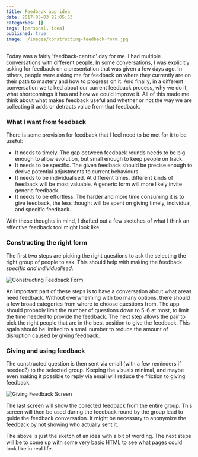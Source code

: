 ```yaml
---
title: Feedback app idea
date: 2017-03-03 22:05:53
categories: []
tags: [personal, idea]
published: true
image:  /images/constructing-feedback-form.jpg
---
```


Today was a fairly 'feedback-centric' day for me. I had multiple conversations with different people. In some conversations, I was explicitly asking for feedback on a presentation that was given a few days ago. In others, people were asking me for feedback on where they currently are on their path to mastery and how to progress on it. And finally, in a different conversation we talked about our current feedback process, why we do it, what shortcomings it has and how we could improve it. All of this made me think about what makes feedback useful and whether or not the way we are collecting it adds or detracts value from that feedback.

### What I want from feedback

There is some provision for feedback that I feel need to be met for it to be useful:

- It needs to timely. The gap between feedback rounds needs to be big enough to allow evolution, but small enough to keep people on track.
- It needs to be specific. The given feedback should be precise enough to derive potential adjustments to current behaviours.
- It needs to be individualised. At different times, different kinds of feedback will be most valuable. A generic form will more likely invite generic feedback.
- It needs to be effortless. The harder and more time consuming it is to give feedback, the less thought will be spent on giving timely, individual, and specific feedback.



With these thoughts in mind, I drafted out a few sketches of what I think an effective feedback tool might look like.



### Constructing the right form

The first two steps are picking the right questions to ask the selecting the right group of people to ask. This should help with making the feedback _specific and individualised_.



![Constructing Feedback Form](/images/constructing-feedback-form.jpg)



An important part of these steps is to have a conversation about what areas need feedback. Without overwhelming with too many options, there should a few broad categories from where to choose questions from. The app should probably limit the number of questions down to 5-6 at most, to limit the time needed to provide the feedback. The next step allows the pair to pick the right people that are in the best position to give the feedback. This again should be limited to a small number to reduce the amount of disruption caused by giving feedback.



### Giving and using feedback

The constructed question is then sent via email (with a few reminders if needed?) to the selected group. Keeping the visuals minimal, and maybe even making it possible to reply via email will reduce the friction to giving feedback.

![Giving Feedback Screen](/images/giving-feedback-screen.jpg)



The last screen will show the collected feedback from the entire group. This screen will then be used during the feedback round by the group lead to guide the feedback conversation. It might be necessary to anonymize the feedback by not showing who actually sent it.



The above is just the sketch of an idea with a bit of wording. The next steps will be to come up with some very basic HTML to see what pages could look like in real life.
